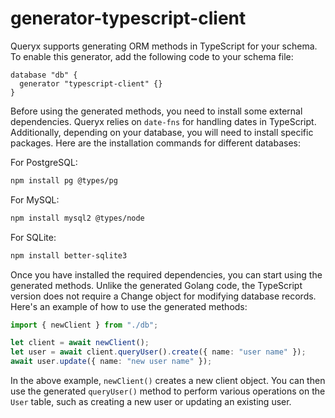 # generator-typescript-client

Queryx supports generating ORM methods in TypeScript for your schema. To enable this generator, add the following code to your schema file:

```hcl
database "db" {
  generator "typescript-client" {}
}
```

Before using the generated methods, you need to install some external dependencies. Queryx relies on `date-fns` for handling dates in TypeScript. Additionally, depending on your database, you will need to install specific packages. Here are the installation commands for different databases:

For PostgreSQL:

```sh
npm install pg @types/pg
```

For MySQL:

```sh
npm install mysql2 @types/node
```

For SQLite:

```sh
npm install better-sqlite3
```

Once you have installed the required dependencies, you can start using the generated methods. Unlike the generated Golang code, the TypeScript version does not require a Change object for modifying database records. Here's an example of how to use the generated methods:

```typescript
import { newClient } from "./db";

let client = await newClient();
let user = await client.queryUser().create({ name: "user name" });
await user.update({ name: "new user name" });
```

In the above example, `newClient()` creates a new client object. You can then use the generated `queryUser()` method to perform various operations on the `User` table, such as creating a new user or updating an existing user.
